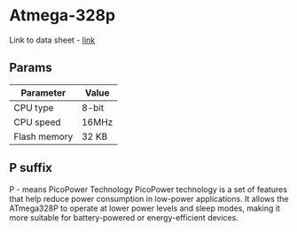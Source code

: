 # Atmega-328p

Link to data sheet - [link](../assets/atmega-328p-datasheet.pdf)

## Params

| Parameter | Value |
| --- | --- |
| CPU type | 8-bit |
| CPU speed | 16MHz |
| Flash memory | 32 KB |


## P suffix

P - means PicoPower Technology PicoPower technology is a set of features that help reduce power consumption in low-power applications. It allows the ATmega328P to operate at lower power levels and sleep modes, making it more suitable for battery-powered or energy-efficient devices.
